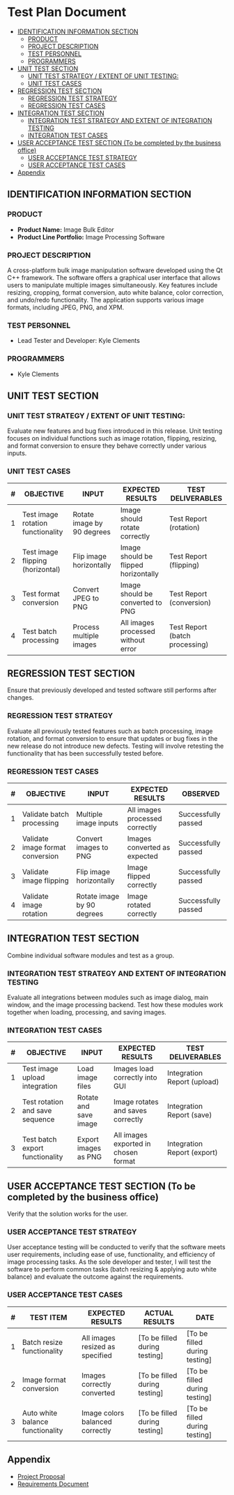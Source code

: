 # Test Plan Document <!-- omit in toc -->

- [IDENTIFICATION INFORMATION SECTION](#identification-information-section)
  - [PRODUCT](#product)
  - [PROJECT DESCRIPTION](#project-description)
  - [TEST PERSONNEL](#test-personnel)
  - [PROGRAMMERS](#programmers)
- [UNIT TEST SECTION](#unit-test-section)
  - [UNIT TEST STRATEGY / EXTENT OF UNIT TESTING:](#unit-test-strategy--extent-of-unit-testing)
  - [UNIT TEST CASES](#unit-test-cases)
- [REGRESSION TEST SECTION](#regression-test-section)
  - [REGRESSION TEST STRATEGY](#regression-test-strategy)
  - [REGRESSION TEST CASES](#regression-test-cases)
- [INTEGRATION TEST SECTION](#integration-test-section)
  - [INTEGRATION TEST STRATEGY AND EXTENT OF INTEGRATION TESTING](#integration-test-strategy-and-extent-of-integration-testing)
  - [INTEGRATION TEST CASES](#integration-test-cases)
- [USER ACCEPTANCE TEST SECTION (To be completed by the business office)](#user-acceptance-test-section-to-be-completed-by-the-business-office)
  - [USER ACCEPTANCE TEST STRATEGY](#user-acceptance-test-strategy)
  - [USER ACCEPTANCE TEST CASES](#user-acceptance-test-cases)
- [Appendix](#appendix)

## IDENTIFICATION INFORMATION SECTION

### PRODUCT

- **Product Name:** Image Bulk Editor
- **Product Line Portfolio:** Image Processing Software

### PROJECT DESCRIPTION

A cross-platform bulk image manipulation software developed using the Qt C++ framework. The software offers a graphical user interface that allows users to manipulate multiple images simultaneously. Key features include resizing, cropping, format conversion, auto white balance, color correction, and undo/redo functionality. The application supports various image formats, including JPEG, PNG, and XPM.

### TEST PERSONNEL

- Lead Tester and Developer: Kyle Clements

### PROGRAMMERS

- Kyle Clements

## UNIT TEST SECTION

### UNIT TEST STRATEGY / EXTENT OF UNIT TESTING:

Evaluate new features and bug fixes introduced in this release. Unit testing focuses on individual functions such as image rotation, flipping, resizing, and format conversion to ensure they behave correctly under various inputs.

### UNIT TEST CASES

| \#  | OBJECTIVE                               | INPUT                     | EXPECTED RESULTS                    | TEST DELIVERABLES               |
| --- | --------------------------------------- | ------------------------ | ----------------------------------- | ------------------------------ |
| 1   | Test image rotation functionality       | Rotate image by 90 degrees      | Image should rotate correctly      | Test Report (rotation)         |
| 2   | Test image flipping (horizontal)        | Flip image horizontally  | Image should be flipped horizontally | Test Report (flipping)         |
| 3   | Test format conversion                  | Convert JPEG to PNG      | Image should be converted to PNG   | Test Report (conversion)       |
| 4   | Test batch processing                   | Process multiple images  | All images processed without error | Test Report (batch processing) |

## REGRESSION TEST SECTION

Ensure that previously developed and tested software still performs after changes.

### REGRESSION TEST STRATEGY

Evaluate all previously tested features such as batch processing, image rotation, and format conversion to ensure that updates or bug fixes in the new release do not introduce new defects. Testing will involve retesting the functionality that has been successfully tested before.

### REGRESSION TEST CASES

| #   | OBJECTIVE                           | INPUT                     | EXPECTED RESULTS                    | OBSERVED                        |
| --- | ----------------------------------- | ------------------------ | ----------------------------------- | ----------------------------- |
| 1   | Validate batch processing          | Multiple image inputs    | All images processed correctly      | Successfully passed            |
| 2   | Validate image format conversion   | Convert images to PNG    | Images converted as expected       | Successfully passed            |
| 3   | Validate image flipping            | Flip image horizontally  | Image flipped correctly            | Successfully passed            |
| 4   | Validate image rotation            | Rotate image by 90 degrees      | Image rotated correctly            | Successfully passed            |

## INTEGRATION TEST SECTION

Combine individual software modules and test as a group.

### INTEGRATION TEST STRATEGY AND EXTENT OF INTEGRATION TESTING

Evaluate all integrations between modules such as image dialog, main window, and the image processing backend. Test how these modules work together when loading, processing, and saving images.

### INTEGRATION TEST CASES

| #   | OBJECTIVE                           | INPUT                     | EXPECTED RESULTS                    | TEST DELIVERABLES               |
| --- | ----------------------------------- | ------------------------ | ----------------------------------- | ------------------------------ |
| 1   | Test image upload integration      | Load image files         | Images load correctly into GUI     | Integration Report (upload)    |
| 2   | Test rotation and save sequence    | Rotate and save image    | Image rotates and saves correctly  | Integration Report (save)      |
| 3   | Test batch export functionality    | Export images as PNG     | All images exported in chosen format | Integration Report (export)    |

## USER ACCEPTANCE TEST SECTION (To be completed by the business office)

Verify that the solution works for the user.

### USER ACCEPTANCE TEST STRATEGY

User acceptance testing will be conducted to verify that the software meets user requirements, including ease of use, functionality, and efficiency of image processing tasks. As the sole developer and tester, I will test the software to perform common tasks (batch resizing & applying auto white balance) and evaluate the outcome against the requirements.

### USER ACCEPTANCE TEST CASES

| #   | TEST ITEM                           | EXPECTED RESULTS                    | ACTUAL RESULTS                    | DATE                           |
| --- | ----------------------------------- | ----------------------------------- | -------------------------------- | ----------------------------- |
| 1   | Batch resize functionality         | All images resized as specified    | [To be filled during testing]    | [To be filled during testing] |
| 2   | Image format conversion            | Images correctly converted         | [To be filled during testing]    | [To be filled during testing] |
| 3   | Auto white balance functionality   | Image colors balanced correctly    | [To be filled during testing]    | [To be filled during testing] |

## Appendix

- [Project Proposal](https://github.com/KTClements/CSU-Senior-Project/blob/c0ed972d6b85b11a94c032435afdf2e0f1987cbd/docs/Final%20Proposal%20(Kyle%20Clements).md)
- [Requirements Document](https://github.com/KTClements/CSU-Senior-Project/blob/0dd8ef22b01a3bf9938bb4416ff5044b65439d13/docs/Requirements%20Document%20(Kyle%20Clements).pdf)
